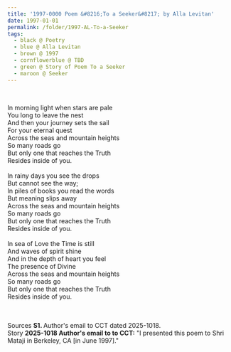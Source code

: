 ```yaml
---
title: '1997-0000 Poem &#8216;To a Seeker&#8217; by Alla Levitan'
date: 1997-01-01
permalink: /folder/1997-AL-To-a-Seeker
tags:
  - black @ Poetry
  - blue @ Alla Levitan
  - brown @ 1997
  - cornflowerblue @ TBD
  - green @ Story of Poem To a Seeker 
  - maroon @ Seeker
---
```


<br>

<p>
In morning light when stars are pale<br>
You long to leave the nest<br>
And then your journey sets the sail<br>
For your eternal quest<br>
Across the seas and mountain heights<br>
So many roads go<br>
But only one that reaches the Truth<br>
Resides inside of you.<br>
<br> 
In rainy days you see the drops<br>
But cannot see the way;<br>
In piles of books you read the words<br>
But meaning slips away<br>
Across the seas and mountain heights<br>
So many roads go<br>
But only one that reaches the Truth<br>
Resides inside of you.<br>
<br> 
In sea of Love the Time is still<br>
And waves of spirit shine<br>
And in the depth of heart you feel<br>
The presence of Divine<br>
Across the seas and mountain heights<br>
So many roads go<br>
But only one that reaches the Truth<br>
Resides inside of you.<br>
</p>

<br>

<br>

<wave-list>
<list-title color="DarkSeaGreen" width="40">Sources</list-title>
  <list-item color="BlanchedAlmond"  width="280"><b>S1. </b> Author's email to CCT dated 2025-1018.</list-item>
</wave-list>

<br>

<wave-list>
<list-title color="DarkSeaGreen" width="25">Story</list-title>
  <list-item color="BlanchedAlmond"  width="280"><b>2025-1018 Author's email to to CCT:</b> "I presented this poem to Shri Mataji in Berkeley, CA [in June 1997]."</list-item>
</wave-list>